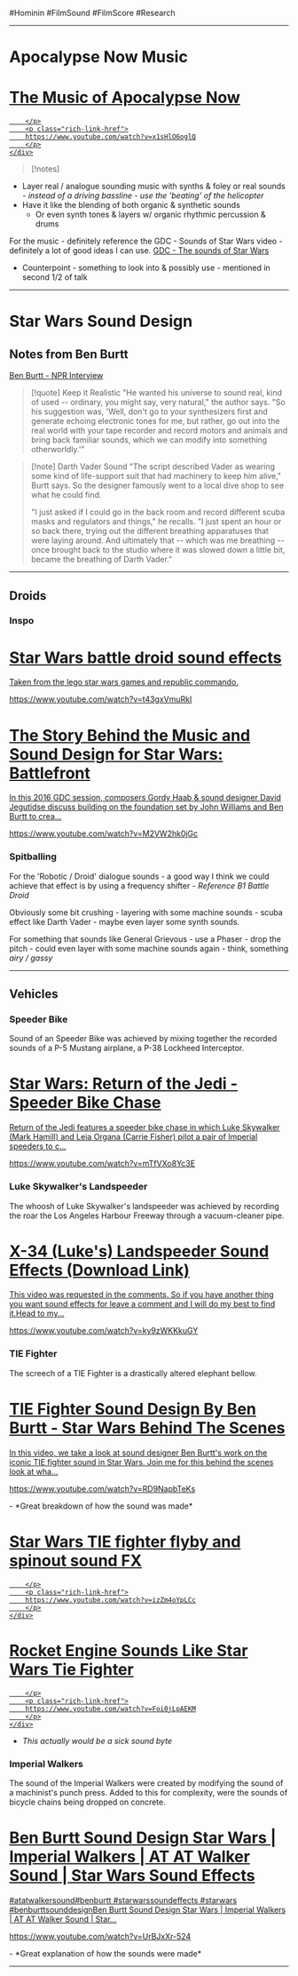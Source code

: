 #Hominin #FilmSound #FilmScore #Research 
- - -
# Apocalypse Now Music
<div class="rich-link-card-container"><a class="rich-link-card" href="https://www.youtube.com/watch?v=x1sHlO6oglQ" target="_blank">
	<div class="rich-link-image-container">
		<div class="rich-link-image" style="background-image: url('https://i.ytimg.com/vi/x1sHlO6oglQ/hqdefault.jpg')">
	</div>
	</div>
	<div class="rich-link-card-text">
		<h1 class="rich-link-card-title">The Music of Apocalypse Now</h1>
		<p class="rich-link-card-description">
		
		</p>
		<p class="rich-link-href">
		https://www.youtube.com/watch?v=x1sHlO6oglQ
		</p>
	</div>
</a></div>
>[!notes]

- Layer real / analogue sounding music with synths & foley or real sounds - *instead of a driving bassline - use the 'beating' of the helicopter*
- Have it like the blending of both organic & synthetic sounds
	- Or even synth tones & layers w/ organic rhythmic percussion & drums

For the music - definitely reference the GDC - Sounds of Star Wars video - definitely a lot of good ideas I can use. [GDC - The sounds of Star Wars](https://www.youtube.com/watch?v=M2VW2hk0jGc)

- Counterpoint - something to look into & possibly use - mentioned in second 1/2 of talk

- - -
# Star Wars Sound Design
## Notes from Ben Burtt

[Ben Burtt - NPR Interview](https://www.npr.org/2010/12/12/131968222/-the-sounds-of-star-wars-now-at-fans-fingertips)

>[!quote] Keep it Realistic
>"He wanted his universe to sound real, kind of used -- ordinary, you might say, very natural," the author says. "So his suggestion was, 'Well, don't go to your synthesizers first and generate echoing electronic tones for me, but rather, go out into the real world with your tape recorder and record motors and animals and bring back familiar sounds, which we can modify into something otherworldly.'"

>[!note] Darth Vader Sound
>"The script described Vader as wearing some kind of life-support suit that had machinery to keep him alive," Burtt says. So the designer famously went to a local dive shop to see what he could find.
>
>"I just asked if I could go in the back room and record different scuba masks and regulators and things," he recalls. "I just spent an hour or so back there, trying out the different breathing apparatuses that were laying around. And ultimately that -- which was me breathing -- once brought back to the studio where it was slowed down a little bit, became the breathing of Darth Vader."

- - -
## Droids

### Inspo
<div class="rich-link-card-container"><a class="rich-link-card" href="https://www.youtube.com/watch?v=t43gxVmuRkI" target="_blank">
	<div class="rich-link-image-container">
		<div class="rich-link-image" style="background-image: url('https://i.ytimg.com/vi/t43gxVmuRkI/hqdefault.jpg')">
	</div>
	</div>
	<div class="rich-link-card-text">
		<h1 class="rich-link-card-title">Star Wars battle droid sound effects</h1>
		<p class="rich-link-card-description">
		Taken from the lego star wars games and republic commando.
		</p>
		<p class="rich-link-href">
		https://www.youtube.com/watch?v=t43gxVmuRkI
		</p>
	</div>
</a></div>
<div class="rich-link-card-container"><a class="rich-link-card" href="https://www.youtube.com/watch?v=M2VW2hk0jGc" target="_blank">
	<div class="rich-link-image-container">
		<div class="rich-link-image" style="background-image: url('https://i.ytimg.com/vi/M2VW2hk0jGc/maxresdefault.jpg')">
	</div>
	</div>
	<div class="rich-link-card-text">
		<h1 class="rich-link-card-title">The Story Behind the Music and Sound Design for Star Wars: Battlefront</h1>
		<p class="rich-link-card-description">
		In this 2016 GDC session, composers Gordy Haab & sound designer David Jegutidse discuss building on the foundation set by John Williams and Ben Burtt to crea...
		</p>
		<p class="rich-link-href">
		https://www.youtube.com/watch?v=M2VW2hk0jGc
		</p>
	</div>
</a></div>

### Spitballing
For the 'Robotic / Droid' dialogue sounds - a good way I think we could achieve that effect is by using a frequency shifter - *Reference B1 Battle Droid*

Obviously some bit crushing - layering with some machine sounds - scuba effect like Darth Vader - maybe even layer some synth sounds.

For something that sounds like General Grievous - use a Phaser - drop the pitch - could even layer with some machine sounds again - think, something *airy / gassy*

- - -

## Vehicles
### Speeder Bike
Sound of an Speeder Bike was achieved by mixing together the recorded sounds of a P-5 Mustang airplane, a P-38 Lockheed Interceptor.
<div class="rich-link-card-container"><a class="rich-link-card" href="https://www.youtube.com/watch?v=mTfVXo8Yc3E" target="_blank">
	<div class="rich-link-image-container">
		<div class="rich-link-image" style="background-image: url('https://i.ytimg.com/vi/mTfVXo8Yc3E/maxresdefault.jpg')">
	</div>
	</div>
	<div class="rich-link-card-text">
		<h1 class="rich-link-card-title">Star Wars: Return of the Jedi - Speeder Bike Chase</h1>
		<p class="rich-link-card-description">
		Return of the Jedi features a speeder bike chase in which Luke Skywalker (Mark Hamill) and Leia Organa (Carrie Fisher) pilot a pair of Imperial speeders to c...
		</p>
		<p class="rich-link-href">
		https://www.youtube.com/watch?v=mTfVXo8Yc3E
		</p>
	</div>
</a></div>

### Luke Skywalker's Landspeeder
The whoosh of Luke Skywalker's landspeeder was achieved by recording the roar the Los Angeles Harbour Freeway through a vacuum-cleaner pipe.
<div class="rich-link-card-container"><a class="rich-link-card" href="https://www.youtube.com/watch?v=ky9zWKKkuGY" target="_blank">
	<div class="rich-link-image-container">
		<div class="rich-link-image" style="background-image: url('https://i.ytimg.com/vi/ky9zWKKkuGY/maxresdefault.jpg')">
	</div>
	</div>
	<div class="rich-link-card-text">
		<h1 class="rich-link-card-title">X-34 (Luke's) Landspeeder Sound Effects (Download Link)</h1>
		<p class="rich-link-card-description">
		This video was requested in the comments. So if you have another thing you want sound effects for leave a comment and I will do my best to find it.Head to my...
		</p>
		<p class="rich-link-href">
		https://www.youtube.com/watch?v=ky9zWKKkuGY
		</p>
	</div>
</a></div>

### TIE Fighter
The screech of a TIE Fighter is a drastically altered elephant bellow.
<div class="rich-link-card-container"><a class="rich-link-card" href="https://www.youtube.com/watch?v=RD9NapbTeKs" target="_blank">
	<div class="rich-link-image-container">
		<div class="rich-link-image" style="background-image: url('https://i.ytimg.com/vi/RD9NapbTeKs/maxresdefault.jpg')">
	</div>
	</div>
	<div class="rich-link-card-text">
		<h1 class="rich-link-card-title">TIE Fighter Sound Design By Ben Burtt - Star Wars Behind The Scenes</h1>
		<p class="rich-link-card-description">
		In this video, we take a look at sound designer Ben Burtt's work on the iconic TIE fighter sound in Star Wars. Join me for this behind the scenes look at wha...
		</p>
		<p class="rich-link-href">
		https://www.youtube.com/watch?v=RD9NapbTeKs
		</p>
	</div>
</a></div>
- *Great breakdown of how the sound was made*
<div class="rich-link-card-container"><a class="rich-link-card" href="https://www.youtube.com/watch?v=izZm4oYpLCc" target="_blank">
	<div class="rich-link-image-container">
		<div class="rich-link-image" style="background-image: url('https://i.ytimg.com/vi/izZm4oYpLCc/maxresdefault.jpg')">
	</div>
	</div>
	<div class="rich-link-card-text">
		<h1 class="rich-link-card-title">Star Wars TIE fighter flyby and spinout sound FX</h1>
		<p class="rich-link-card-description">
		
		</p>
		<p class="rich-link-href">
		https://www.youtube.com/watch?v=izZm4oYpLCc
		</p>
	</div>
</a></div>
<div class="rich-link-card-container"><a class="rich-link-card" href="https://www.youtube.com/watch?v=Foi0jLpAEKM" target="_blank">
	<div class="rich-link-image-container">
		<div class="rich-link-image" style="background-image: url('https://i.ytimg.com/vi/Foi0jLpAEKM/maxresdefault.jpg')">
	</div>
	</div>
	<div class="rich-link-card-text">
		<h1 class="rich-link-card-title">Rocket Engine Sounds Like Star Wars Tie Fighter</h1>
		<p class="rich-link-card-description">
		
		</p>
		<p class="rich-link-href">
		https://www.youtube.com/watch?v=Foi0jLpAEKM
		</p>
	</div>
</a></div>
- *This actually would be a sick sound byte*


### Imperial Walkers
The sound of the Imperial Walkers were created by modifying the sound of a machinist's punch press. Added to this for complexity, were the sounds of bicycle chains being dropped on concrete.
<div class="rich-link-card-container"><a class="rich-link-card" href="https://www.youtube.com/watch?v=UrBJxXr-524" target="_blank">
	<div class="rich-link-image-container">
		<div class="rich-link-image" style="background-image: url('https://i.ytimg.com/vi/UrBJxXr-524/maxresdefault.jpg')">
	</div>
	</div>
	<div class="rich-link-card-text">
		<h1 class="rich-link-card-title">Ben Burtt Sound Design Star Wars | Imperial Walkers | AT AT Walker Sound | Star Wars Sound Effects</h1>
		<p class="rich-link-card-description">
		#atatwalkersound#benburtt #starwarssoundeffects #starwars #benburttsounddesignBen Burtt Sound Design Star Wars | Imperial Walkers | AT AT Walker Sound | Star...
		</p>
		<p class="rich-link-href">
		https://www.youtube.com/watch?v=UrBJxXr-524
		</p>
	</div>
</a></div>
- *Great explanation of how the sounds were made*

- - -

